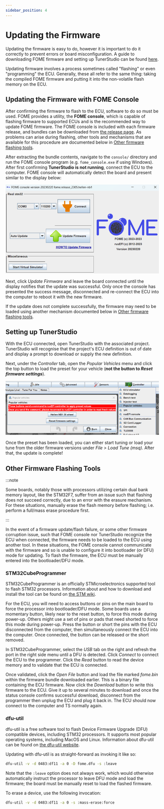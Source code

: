 ```yaml
---
sidebar_position: 4
---
```


# Updating the Firmware

Updating the firmware is easy to do, however it is important to do it correctly to prevent errors or board
misconfiguration.  A guide to downloading FOME firmware and setting up TunerStudio can be found
[here](/Intro-Start-Here/Where-To-Get-Firmware/).

Updating firmware involves a process sometimes called "flashing" or even "programming" the ECU.  Generally, these all
refer to the same thing: taking the compiled FOME firmware and putting it into the non-volatile flash memory on the ECU.

## Updating the Firmware with FOME Console

After confirming the firmware to flash to the ECU, software to do so must be used.  FOME provides a utility, the **FOME
console**, which is capable of flashing firmware to supported ECUs and is the recommended way to update FOME firmware.
The FOME console is included with each firmware release, and bundles can be downloaded from [the release
page](https://github.com/FOME-Tech/fome-fw/releases).  As problems can arise during flashing, other tools and mechanisms
that are available for this procedure are documented below in [Other firmware flashing
tools](#other-firmware-flashing-tools).

After extracting the bundle contents, navigate to the `console/` directory and run the FOME console program (e.g.
`fome_console.exe` if using Windows).  After first confirming **TunerStudio is not running**, connect the ECU to the
computer.  FOME console will automatically detect the board and present similar to the display below:

![image](Updating-FW/fomeconsole.png)

Next, click *Update Firmware* and leave the board connected until the display notifies that the update was successful.
Only once the console has presented the success message, disconnected and re-connect the ECU into the computer to reboot
it with the new firmware.

If the update does not complete successfully, the firmware may need to be loaded using another mechanism documented
below in [Other firmware flashing tools](#other-firmware-flashing-tools).

## Setting up TunerStudio

With the ECU connected, open TunerStudio with the associated project.  TunerStudio will recognise that the project's ECU
definition is out of date and display a prompt to download or supply the new definition.

Next, under the *Controller* tab, open the *Popular Vehicles* menu and click the top button to load the preset for your
vehicle (**not the button to *Reset firmware settings***).

![image](Updating-FW/popularvehicles.png)

Once the preset has been loaded, you can either start tuning or load your tune from the older firmware versions under
*File > Load Tune (msq)*. After that, the update is complete!

## Other Firmware Flashing Tools

:::note

Some boards, notably those with processors utilizing certain dual bank memory layout, like the STM32F7, suffer from an
issue such that flashing does not succeed correctly, due to an error with the erasure mechanism.  For these situations,
manually erase the flash memory before flashing; i.e. perform a full/mass erase procedure first.

:::

In the event of a firmware update/flash failure, or some other firmware corruption issue, such that FOME console nor
TunerStudio recognize the ECU when connected, the firmware needs to be loaded to the ECU using another tool.  In these
situations, the FOME console cannot communicate with the firmware and so is unable to configure it into bootloader (or
DFU) mode for updating.  To flash the firmware, the ECU must be manually entered into the bootloader/DFU mode.

### STM32CubeProgrammer

STM32CubeProgrammer is an officially STMicroelectronics supported tool to flash STM32 processors.  Information about
and how to download and install the tool can be found on [the STM
wiki](https://wiki.st.com/stm32mpu/wiki/STM32CubeProgrammer).

For the ECU, you will need to access buttons or pins on the main board to force the processor into bootloader/DFU mode.
Some boards use a momentary button, likely near to the reset button, to force this mode during power-up.  Others might
use a set of pins or pads that need shorted to force this mode during power-up.  Press the button or short the pins with
the ECU disconnected from the computer, then simultaneously connect the ECU into the computer.  Once connected, the
button can be released or the short removed.

In STM32CubeProgrammer, select the *USB* tab on the right and refresh the port in the right side menu until a DFU is
detected. Click *Connect* to connect the ECU to the programmer. Click the *Read* button to read the device memory and to
validate that the ECU is connected.

Once validated, click the *Open File* button and load the file marked *fome.bin* within the firmware bundle downloaded
earlier. This is a binary file containing the ECU firmware. Now click the *Download* button to write this firmware to
the ECU. Give it up to several minutes to download and once the status console confirms successful download, disconnect
from the programmer then unplug the ECU and plug it back in. The ECU should now connect to the computer and TS normally
again.

### dfu-util

dfu-util is a free software tool to flash Device Firmware Upgrade (DFU) compatible devices, including STM32 processors.
It supports most popular operating systems, including MacOS and Linux.  Information about dfu-util can be found on [the
dfu-util website](https://dfu-util.sourceforge.net/).

Updating with dfu-util is as straight-forward as invoking it like so:

```sh
dfu-util -v -d 0483:df11 -a 0 -D fome.dfu -s :leave
```

Note that the `:leave` option does not always work, which would otherwise automatically instruct the processor to leave
DFU mode and load the firmware; the board must be manually reset to load the flashed firmware.

To erase a device, use the following invocation:

```sh
dfu-util -v -d 0483:df11 -a 0 -s :mass-erase:force
```

